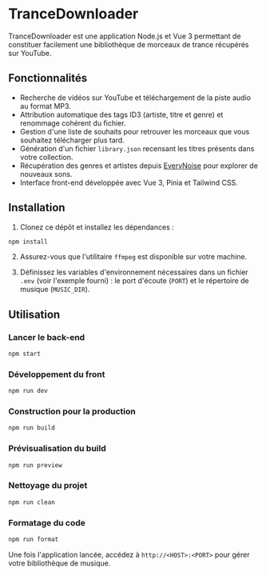 # TranceDownloader

TranceDownloader est une application Node.js et Vue 3 permettant de constituer facilement une bibliothèque de morceaux de trance récupérés sur YouTube.

## Fonctionnalités

- Recherche de vidéos sur YouTube et téléchargement de la piste audio au format MP3.
- Attribution automatique des tags ID3 (artiste, titre et genre) et renommage cohérent du fichier.
- Gestion d'une liste de souhaits pour retrouver les morceaux que vous souhaitez télécharger plus tard.
- Génération d'un fichier `library.json` recensant les titres présents dans votre collection.
- Récupération des genres et artistes depuis [EveryNoise](https://everynoise.com/) pour explorer de nouveaux sons.
- Interface front-end développée avec Vue 3, Pinia et Tailwind CSS.

## Installation

1. Clonez ce dépôt et installez les dépendances :

```bash
npm install
```

2. Assurez-vous que l'utilitaire `ffmpeg` est disponible sur votre machine.

3. Définissez les variables d'environnement nécessaires dans un fichier `.env` (voir l'exemple fourni) : le port d'écoute (`PORT`) et le répertoire de musique (`MUSIC_DIR`).

## Utilisation

### Lancer le back-end

```bash
npm start
```

### Développement du front

```bash
npm run dev
```

### Construction pour la production

```bash
npm run build
```

### Prévisualisation du build

```bash
npm run preview
```

### Nettoyage du projet

```bash
npm run clean
```

### Formatage du code

```bash
npm run format
```

Une fois l'application lancée, accédez à `http://<HOST>:<PORT>` pour gérer votre bibliothèque de musique.
